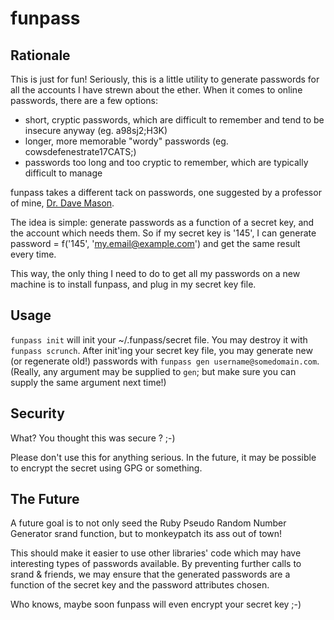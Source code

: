 # funpass

## Rationale

This is just for fun! Seriously, this is a little utility to generate
passwords for all the accounts I have strewn about the ether. When
it comes to online passwords, there are a few options:

* short, cryptic passwords, which are difficult to remember and tend to be
insecure anyway (eg. a98sj2;H3K)
* longer, more memorable "wordy" passwords (eg. cowsdefenestrate17CATS;)
* passwords too long and too cryptic to remember, which are typically
difficult to manage

funpass takes a different tack on passwords, one suggested by a professor of
mine, [Dr. Dave Mason](http://www.sarg.ryerson.ca/~dmason/).

The idea is simple: generate passwords as a function of a secret key, and the
account which needs them. So if my secret key is '145', I can generate
password = f('145', 'my.email@example.com') and get the same result every
time.

This way, the only thing I need to do to get all my passwords on a new
machine is to install funpass, and plug in my secret key file.

## Usage

`funpass init` will init your ~/.funpass/secret file. You may destroy
it with `funpass scrunch`. After init'ing your secret key file,
you may generate new (or regenerate old!) passwords with
`funpass gen username@somedomain.com`. (Really, any argument may be
supplied to `gen`; but make sure you can supply the same argument next
time!)

## Security

What? You thought this was secure ? ;-)

Please don't use this for anything serious. In the future, it may be
possible to encrypt the secret using GPG or something.

## The Future

A future goal is to not only seed the Ruby Pseudo Random Number Generator
srand function, but to monkeypatch its ass out of town!

This should make it easier to use other libraries' code which may have
interesting types of passwords available. By preventing further
calls to srand & friends, we may ensure that the generated passwords
are a function of the secret key and the password attributes chosen.

Who knows, maybe soon funpass will even encrypt your secret key ;-)
